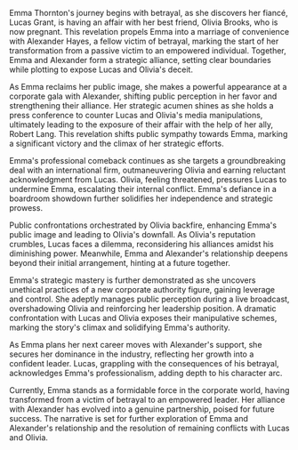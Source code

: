 Emma Thornton's journey begins with betrayal, as she discovers her fiancé, Lucas Grant, is having an affair with her best friend, Olivia Brooks, who is now pregnant. This revelation propels Emma into a marriage of convenience with Alexander Hayes, a fellow victim of betrayal, marking the start of her transformation from a passive victim to an empowered individual. Together, Emma and Alexander form a strategic alliance, setting clear boundaries while plotting to expose Lucas and Olivia's deceit.

As Emma reclaims her public image, she makes a powerful appearance at a corporate gala with Alexander, shifting public perception in her favor and strengthening their alliance. Her strategic acumen shines as she holds a press conference to counter Lucas and Olivia's media manipulations, ultimately leading to the exposure of their affair with the help of her ally, Robert Lang. This revelation shifts public sympathy towards Emma, marking a significant victory and the climax of her strategic efforts.

Emma's professional comeback continues as she targets a groundbreaking deal with an international firm, outmaneuvering Olivia and earning reluctant acknowledgment from Lucas. Olivia, feeling threatened, pressures Lucas to undermine Emma, escalating their internal conflict. Emma's defiance in a boardroom showdown further solidifies her independence and strategic prowess.

Public confrontations orchestrated by Olivia backfire, enhancing Emma's public image and leading to Olivia's downfall. As Olivia's reputation crumbles, Lucas faces a dilemma, reconsidering his alliances amidst his diminishing power. Meanwhile, Emma and Alexander's relationship deepens beyond their initial arrangement, hinting at a future together.

Emma's strategic mastery is further demonstrated as she uncovers unethical practices of a new corporate authority figure, gaining leverage and control. She adeptly manages public perception during a live broadcast, overshadowing Olivia and reinforcing her leadership position. A dramatic confrontation with Lucas and Olivia exposes their manipulative schemes, marking the story's climax and solidifying Emma's authority.

As Emma plans her next career moves with Alexander's support, she secures her dominance in the industry, reflecting her growth into a confident leader. Lucas, grappling with the consequences of his betrayal, acknowledges Emma's professionalism, adding depth to his character arc.

Currently, Emma stands as a formidable force in the corporate world, having transformed from a victim of betrayal to an empowered leader. Her alliance with Alexander has evolved into a genuine partnership, poised for future success. The narrative is set for further exploration of Emma and Alexander's relationship and the resolution of remaining conflicts with Lucas and Olivia.
